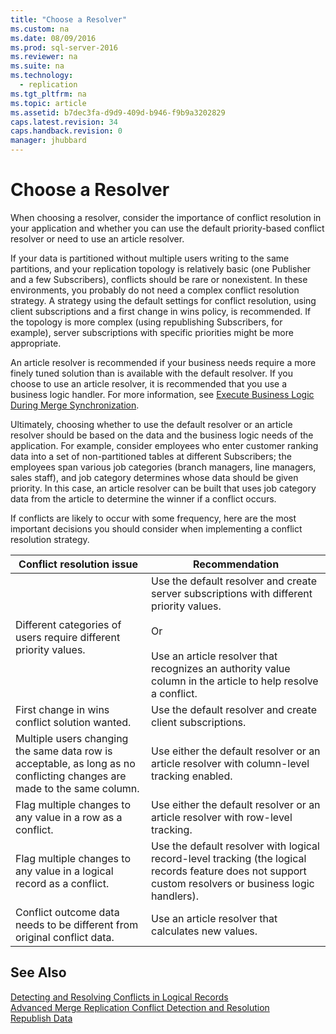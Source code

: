 ```yaml
---
title: "Choose a Resolver"
ms.custom: na
ms.date: 08/09/2016
ms.prod: sql-server-2016
ms.reviewer: na
ms.suite: na
ms.technology: 
  - replication
ms.tgt_pltfrm: na
ms.topic: article
ms.assetid: b7dec3fa-d9d9-409d-b946-f9b9a3202829
caps.latest.revision: 34
caps.handback.revision: 0
manager: jhubbard
---
```

# Choose a Resolver
When choosing a resolver, consider the importance of conflict resolution in your application and whether you can use the default priority-based conflict resolver or need to use an article resolver.  
  
 If your data is partitioned without multiple users writing to the same partitions, and your replication topology is relatively basic (one Publisher and a few Subscribers), conflicts should be rare or nonexistent. In these environments, you probably do not need a complex conflict resolution strategy. A strategy using the default settings for conflict resolution, using client subscriptions and a first change in wins policy, is recommended. If the topology is more complex (using republishing Subscribers, for example), server subscriptions with specific priorities might be more appropriate.  
  
 An article resolver is recommended if your business needs require a more finely tuned solution than is available with the default resolver. If you choose to use an article resolver, it is recommended that you use a business logic handler. For more information, see [Execute Business Logic During Merge Synchronization](../../Topics/TopicNameNotContainA/Execute-Business-Logic-During-Merge-Synchronization.md).  
  
 Ultimately, choosing whether to use the default resolver or an article resolver should be based on the data and the business logic needs of the application. For example, consider employees who enter customer ranking data into a set of non-partitioned tables at different Subscribers; the employees span various job categories (branch managers, line managers, sales staff), and job category determines whose data should be given priority. In this case, an article resolver can be built that uses job category data from the article to determine the winner if a conflict occurs.  
  
 If conflicts are likely to occur with some frequency, here are the most important decisions you should consider when implementing a conflict resolution strategy.  
  
|Conflict resolution issue|Recommendation|  
|-------------------------------|--------------------|  
|Different categories of users require different priority values.|Use the default resolver and create server subscriptions with different priority values.<br /><br /> Or<br /><br /> Use an article resolver that recognizes an authority value column in the article to help resolve a conflict.|  
|First change in wins conflict solution wanted.|Use the default resolver and create client subscriptions.|  
|Multiple users changing the same data row is acceptable, as long as no conflicting changes are made to the same column.|Use either the default resolver or an article resolver with column-level tracking enabled.|  
|Flag multiple changes to any value in a row as a conflict.|Use either the default resolver or an article resolver with row-level tracking.|  
|Flag multiple changes to any value in a logical record as a conflict.|Use the default resolver with logical record-level tracking (the logical records feature does not support custom resolvers or business logic handlers).|  
|Conflict outcome data needs to be different from original conflict data.|Use an article resolver that calculates new values.|  
  
## See Also  
 [Detecting and Resolving Conflicts in Logical Records](../../Topics/TopicNameNotContainA/Detecting-and-Resolving-Conflicts-in-Logical-Records.md)   
 [Advanced Merge Replication Conflict Detection and Resolution](../../Topics/TopicNameNotContainA/Advanced-Merge-Replication-Conflict-Detection-and-Resolution.md)   
 [Republish Data](../../Topics/TopicNameNotContainA/Republish-Data.md)